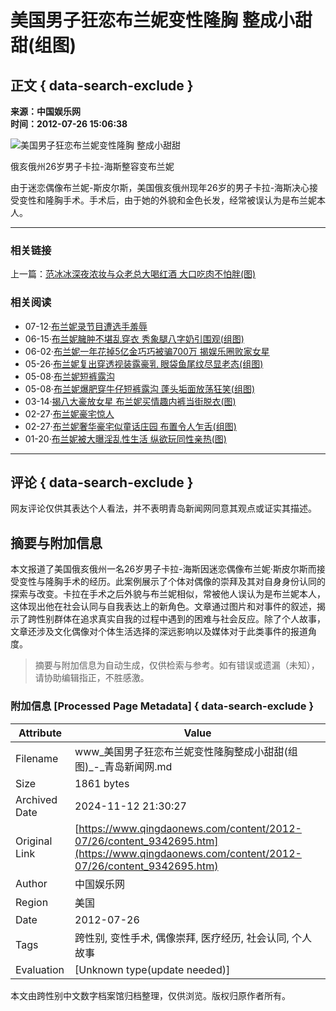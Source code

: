 # 美国男子狂恋布兰妮变性隆胸 整成小甜甜(组图)

## 正文 { data-search-exclude }


**来源：中国娱乐网**  
**时间：2012-07-26 15:06:38**  

![美国男子狂恋布兰妮变性隆胸 整成小甜甜](../../../images/attachement/jpg/site1/20120726/001d094935da117b318f21.jpg)

俄亥俄州26岁男子卡拉-海斯整容变布兰妮

由于迷恋偶像布兰妮-斯皮尔斯，美国俄亥俄州现年26岁的男子卡拉-海斯决心接受变性和隆胸手术。手术后，由于她的外貌和金色长发，经常被误认为是布兰妮本人。

---

### 相关链接

上一篇：[范冰冰深夜浓妆与众老总大喝红酒 大口吃肉不怕胖(图)](content_9342614.htm)

### 相关阅读
- 07-12·[布兰妮录节目遭选手羞辱](../12/content_9319716.htm)
- 06-15·[布兰妮臃肿不堪乱穿衣 秀象腿八字奶引围观(组图)](../../2012-06/15/content_9278458.htm)
- 06-02·[布兰妮一年花掉5亿金巧巧被骗700万 揭娱乐圈败家女星](../../2012-06/02/content_9260199.htm)
- 05-26·[布兰妮复出穿透视装露豪乳 眼袋鱼尾纹尽显老态(组图)](../../2012-05/26/content_9250599.htm)
- 05-08·[布兰妮短裤露沟](../../2012-05/08/content_9226559_5.htm)
- 05-08·[布兰妮爆肥穿牛仔短裤露沟 蓬头垢面放荡狂笑(组图)](../../2012-05/08/content_9226559_5.htm)
- 03-14·[揭八大豪放女星 布兰妮买情趣内裤当街脱衣(图)](../../2012-03/14/content_9150611.htm)
- 02-27·[布兰妮豪宅惊人](../../../gb/content/2012-02/27/content_9129836.htm)
- 02-27·[布兰妮奢华豪宅似童话庄园 布置令人乍舌(组图)](../../2012-02/27/content_9129836.htm)
- 01-20·[布兰妮被大曝淫乱性生活 纵欲玩同性亲热(图)](../../2012-01/20/content_9092431.htm)

---

## 评论 { data-search-exclude }

网友评论仅供其表达个人看法，并不表明青岛新闻网同意其观点或证实其描述。

## 摘要与附加信息

<!-- tcd_abstract -->
本文报道了美国俄亥俄州一名26岁男子卡拉-海斯因迷恋偶像布兰妮·斯皮尔斯而接受变性与隆胸手术的经历。此案例展示了个体对偶像的崇拜及其对自身身份认同的探索与改变。卡拉在手术之后外貌与布兰妮相似，常被他人误认为是布兰妮本人，这体现出他在社会认同与自我表达上的新角色。文章通过图片和对事件的叙述，揭示了跨性别群体在追求真实自我的过程中遇到的困难与社会反应。除了个人故事，文章还涉及文化偶像对个体生活选择的深远影响以及媒体对于此类事件的报道角度。
<!-- tcd_abstract_end -->

> 摘要与附加信息为自动生成，仅供检索与参考。如有错误或遗漏（未知），请协助编辑指正，不胜感激。

### 附加信息 [Processed Page Metadata] { data-search-exclude }

| Attribute       | Value                                  |
|-----------------|----------------------------------------|
| Filename        | www_美国男子狂恋布兰妮变性隆胸整成小甜甜(组图)_-_青岛新闻网.md                             |
| Size            | 1861 bytes                           |
| Archived Date   | 2024-11-12 21:30:27                             |
| Original Link   | [https://www.qingdaonews.com/content/2012-07/26/content_9342695.htm](https://www.qingdaonews.com/content/2012-07/26/content_9342695.htm)                       |
| Author          | 中国娱乐网                               |
| Region          | 美国                               |
| Date            | 2012-07-26                                 |
| Tags            | 跨性别, 变性手术, 偶像崇拜, 医疗经历, 社会认同, 个人故事                                 |
| Evaluation            | [Unknown type(update needed)]                                 |
<!-- tcd_table_end -->

本文由跨性别中文数字档案馆归档整理，仅供浏览。版权归原作者所有。
